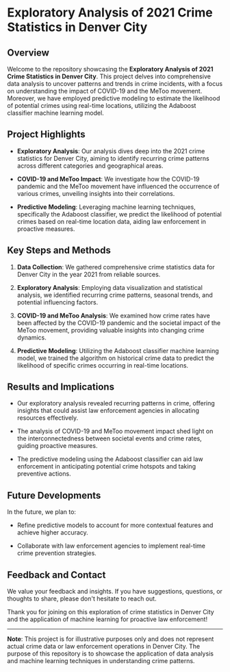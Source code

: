 # Exploratory Analysis of 2021 Crime Statistics in Denver City

## Overview

Welcome to the repository showcasing the **Exploratory Analysis of 2021 Crime Statistics in Denver City**. This project delves into comprehensive data analysis to uncover patterns and trends in crime incidents, with a focus on understanding the impact of COVID-19 and the MeToo movement. Moreover, we have employed predictive modeling to estimate the likelihood of potential crimes using real-time locations, utilizing the Adaboost classifier machine learning model.

## Project Highlights

- **Exploratory Analysis**: Our analysis dives deep into the 2021 crime statistics for Denver City, aiming to identify recurring crime patterns across different categories and geographical areas.

- **COVID-19 and MeToo Impact**: We investigate how the COVID-19 pandemic and the MeToo movement have influenced the occurrence of various crimes, unveiling insights into their correlations.

- **Predictive Modeling**: Leveraging machine learning techniques, specifically the Adaboost classifier, we predict the likelihood of potential crimes based on real-time location data, aiding law enforcement in proactive measures.

## Key Steps and Methods

1. **Data Collection**: We gathered comprehensive crime statistics data for Denver City in the year 2021 from reliable sources.

2. **Exploratory Analysis**: Employing data visualization and statistical analysis, we identified recurring crime patterns, seasonal trends, and potential influencing factors.

3. **COVID-19 and MeToo Analysis**: We examined how crime rates have been affected by the COVID-19 pandemic and the societal impact of the MeToo movement, providing valuable insights into changing crime dynamics.

4. **Predictive Modeling**: Utilizing the Adaboost classifier machine learning model, we trained the algorithm on historical crime data to predict the likelihood of specific crimes occurring in real-time locations.

## Results and Implications

- Our exploratory analysis revealed recurring patterns in crime, offering insights that could assist law enforcement agencies in allocating resources effectively.

- The analysis of COVID-19 and MeToo movement impact shed light on the interconnectedness between societal events and crime rates, guiding proactive measures.

- The predictive modeling using the Adaboost classifier can aid law enforcement in anticipating potential crime hotspots and taking preventive actions.

## Future Developments

In the future, we plan to:

- Refine predictive models to account for more contextual features and achieve higher accuracy.

- Collaborate with law enforcement agencies to implement real-time crime prevention strategies.

## Feedback and Contact

We value your feedback and insights. If you have suggestions, questions, or thoughts to share, please don't hesitate to reach out.

Thank you for joining on this exploration of crime statistics in Denver City and the application of machine learning for proactive law enforcement!

---

**Note**: This project is for illustrative purposes only and does not represent actual crime data or law enforcement operations in Denver City. The purpose of this repository is to showcase the application of data analysis and machine learning techniques in understanding crime patterns.
